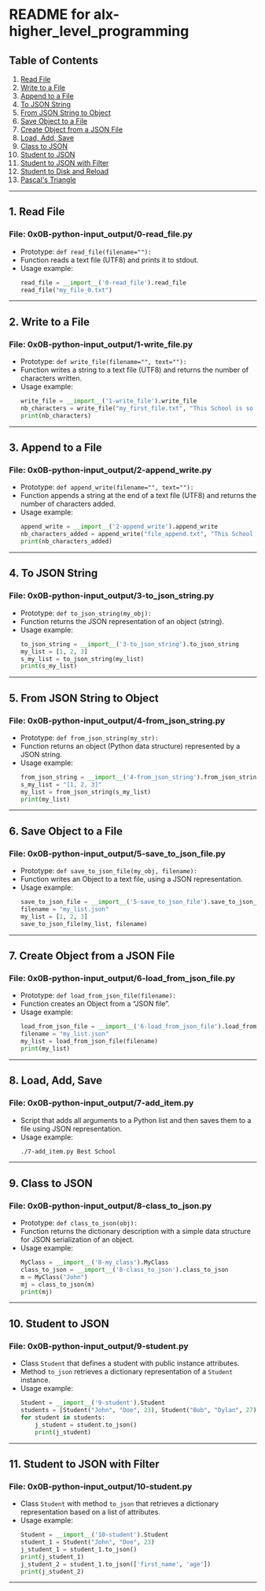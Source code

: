 # README for alx-higher_level_programming

## Table of Contents
1. [Read File](#read-file)
2. [Write to a File](#write-to-a-file)
3. [Append to a File](#append-to-a-file)
4. [To JSON String](#to-json-string)
5. [From JSON String to Object](#from-json-string-to-object)
6. [Save Object to a File](#save-object-to-a-file)
7. [Create Object from a JSON File](#create-object-from-a-json-file)
8. [Load, Add, Save](#load-add-save)
9. [Class to JSON](#class-to-json)
10. [Student to JSON](#student-to-json)
11. [Student to JSON with Filter](#student-to-json-with-filter)
12. [Student to Disk and Reload](#student-to-disk-and-reload)
13. [Pascal's Triangle](#pascals-triangle)

---

## 1. Read File
### File: 0x0B-python-input_output/0-read_file.py
- Prototype: `def read_file(filename=""):`
- Function reads a text file (UTF8) and prints it to stdout.
- Usage example:
  ```python
  read_file = __import__('0-read_file').read_file
  read_file("my_file_0.txt")
  ```

---

## 2. Write to a File
### File: 0x0B-python-input_output/1-write_file.py
- Prototype: `def write_file(filename="", text=""):`
- Function writes a string to a text file (UTF8) and returns the number of characters written.
- Usage example:
  ```python
  write_file = __import__('1-write_file').write_file
  nb_characters = write_file("my_first_file.txt", "This School is so cool!\n")
  print(nb_characters)
  ```

---

## 3. Append to a File
### File: 0x0B-python-input_output/2-append_write.py
- Prototype: `def append_write(filename="", text=""):`
- Function appends a string at the end of a text file (UTF8) and returns the number of characters added.
- Usage example:
  ```python
  append_write = __import__('2-append_write').append_write
  nb_characters_added = append_write("file_append.txt", "This School is so cool!\n")
  print(nb_characters_added)
  ```

---

## 4. To JSON String
### File: 0x0B-python-input_output/3-to_json_string.py
- Prototype: `def to_json_string(my_obj):`
- Function returns the JSON representation of an object (string).
- Usage example:
  ```python
  to_json_string = __import__('3-to_json_string').to_json_string
  my_list = [1, 2, 3]
  s_my_list = to_json_string(my_list)
  print(s_my_list)
  ```

---

## 5. From JSON String to Object
### File: 0x0B-python-input_output/4-from_json_string.py
- Prototype: `def from_json_string(my_str):`
- Function returns an object (Python data structure) represented by a JSON string.
- Usage example:
  ```python
  from_json_string = __import__('4-from_json_string').from_json_string
  s_my_list = "[1, 2, 3]"
  my_list = from_json_string(s_my_list)
  print(my_list)
  ```

---

## 6. Save Object to a File
### File: 0x0B-python-input_output/5-save_to_json_file.py
- Prototype: `def save_to_json_file(my_obj, filename):`
- Function writes an Object to a text file, using a JSON representation.
- Usage example:
  ```python
  save_to_json_file = __import__('5-save_to_json_file').save_to_json_file
  filename = "my_list.json"
  my_list = [1, 2, 3]
  save_to_json_file(my_list, filename)
  ```

---

## 7. Create Object from a JSON File
### File: 0x0B-python-input_output/6-load_from_json_file.py
- Prototype: `def load_from_json_file(filename):`
- Function creates an Object from a “JSON file”.
- Usage example:
  ```python
  load_from_json_file = __import__('6-load_from_json_file').load_from_json_file
  filename = "my_list.json"
  my_list = load_from_json_file(filename)
  print(my_list)
  ```

---

## 8. Load, Add, Save
### File: 0x0B-python-input_output/7-add_item.py
- Script that adds all arguments to a Python list and then saves them to a file using JSON representation.
- Usage example:
  ```bash
  ./7-add_item.py Best School
  ```

---

## 9. Class to JSON
### File: 0x0B-python-input_output/8-class_to_json.py
- Prototype: `def class_to_json(obj):`
- Function returns the dictionary description with a simple data structure for JSON serialization of an object.
- Usage example:
  ```python
  MyClass = __import__('8-my_class').MyClass
  class_to_json = __import__('8-class_to_json').class_to_json
  m = MyClass("John")
  mj = class_to_json(m)
  print(mj)
  ```

---

## 10. Student to JSON
### File: 0x0B-python-input_output/9-student.py
- Class `Student` that defines a student with public instance attributes.
- Method `to_json` retrieves a dictionary representation of a `Student` instance.
- Usage example:
  ```python
  Student = __import__('9-student').Student
  students = [Student("John", "Doe", 23), Student("Bob", "Dylan", 27)]
  for student in students:
      j_student = student.to_json()
      print(j_student)
  ```

---

## 11. Student to JSON with Filter
### File: 0x0B-python-input_output/10-student.py
- Class `Student` with method `to_json` that retrieves a dictionary representation based on a list of attributes.
- Usage example:
  ```python
  Student = __import__('10-student').Student
  student_1 = Student("John", "Doe", 23)
  j_student_1 = student_1.to_json()
  print(j_student_1)
  j_student_2 = student_1.to_json(['first_name', 'age'])
  print(j_student_2)
  ```

---
